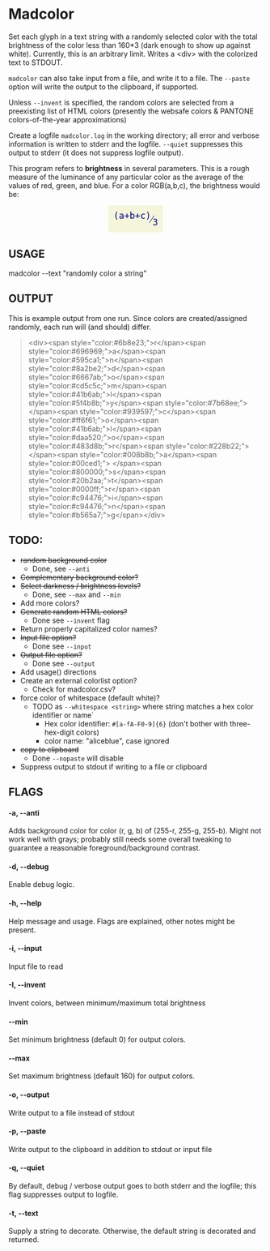 # Madcolor

Set each glyph in a text string with a randomly selected color with the
total brightness of the color less than 160*3 (dark enough
to show up against white). Currently, this is an arbitrary
limit. Writes a &lt;div&gt; with the colorized text to STDOUT.

`madcolor` can also take input from a file, and write it to 
a file. The `--paste` option will write the output to the
clipboard, if supported.

Unless `--invent` is specified, the random colors are selected
from a preexisting list of HTML colors (presently the websafe
colors &amp; PANTONE colors-of-the-year approximations)

Create a logfile `madcolor.log` in the working directory; all error
and verbose information is written to stderr and the logfile. `--quiet`
suppresses this output to stderr (it does not suppress logfile output).

This program refers to **brightness** in several parameters. This is
a rough measure of the luminance of any particular color as the average 
of the values of red, green, and blue. For a color RGB(a,b,c), the brightness
would be:
<div style="text-align: center;">
<span style="font-size: 150%; font-family: 'JetBrains Mono', monospace; color: navy; background-color: beige; padding: 10px; display: inline-block;"><sup>(a+b+c)</sup>&frasl;<sub>3</sub></span></div>

## USAGE
madcolor --text "randomly color a string"

## OUTPUT
This is example output from one run. Since colors are created/assigned randomly, each run
will (and should) differ.

<blockquote>&lt;div&gt;&lt;span style="color:#6b8e23;"&gt;r&lt;/span&gt;&lt;span style="color:#696969;"&gt;a&lt;/span&gt;&lt;span style="color:#595ca1;"&gt;n&lt;/span&gt;&lt;span style="color:#8a2be2;"&gt;d&lt;/span&gt;&lt;span style="color:#6667ab;"&gt;o&lt;/span&gt;&lt;span style="color:#cd5c5c;"&gt;m&lt;/span&gt;&lt;span style="color:#41b6ab;"&gt;l&lt;/span&gt;&lt;span style="color:#5f4b8b;"&gt;y&lt;/span&gt;&lt;span style="color:#7b68ee;"&gt; &lt;/span&gt;&lt;span style="color:#939597;"&gt;c&lt;/span&gt;&lt;span style="color:#ff6f61;"&gt;o&lt;/span&gt;&lt;span style="color:#41b6ab;"&gt;l&lt;/span&gt;&lt;span style="color:#daa520;"&gt;o&lt;/span&gt;&lt;span style="color:#483d8b;"&gt;r&lt;/span&gt;&lt;span style="color:#228b22;"&gt; &lt;/span&gt;&lt;span style="color:#008b8b;"&gt;a&lt;/span&gt;&lt;span style="color:#00ced1;"&gt; &lt;/span&gt;&lt;span style="color:#800000;"&gt;s&lt;/span&gt;&lt;span style="color:#20b2aa;"&gt;t&lt;/span&gt;&lt;span style="color:#0000ff;"&gt;r&lt;/span&gt;&lt;span style="color:#c94476;"&gt;i&lt;/span&gt;&lt;span style="color:#c94476;"&gt;n&lt;/span&gt;&lt;span style="color:#b565a7;"&gt;g&lt;/span&gt;&lt;/div&gt;</blockquote>

## TODO:
* ~~random background color~~
  * Done, see `--anti`
* ~~Complementary background color?~~
* ~~Select darkness / brightness levels?~~
  * Done, see `--max` and `--min`
* Add more colors?
* ~~Generate random HTML colors?~~
  * Done see `--invent` flag
* Return properly capitalized color names?
* ~~Input file option?~~
  * Done see `--input`
* ~~Output file option?~~
  * Done see `--output`
* Add usage() directions
* Create an external colorlist option?
  * Check for madcolor.csv?
* force color of whitespace (default white)?
  * TODO as `--whitespace <string>` where string matches a hex color identifier or name`
    * Hex color identifier: `#[a-fA-F0-9]{6}` (don't bother with three-hex-digit colors)
    * color name: "aliceblue", case ignored
* ~~copy to clipboard~~
  * Done `--nopaste` will disable
* Suppress output to stdout if writing to a file or clipboard

## FLAGS

#### -a, --anti
Adds  background color for color (r, g, b) of (255-r, 255-g, 255-b). Might not work well with grays; probably still needs some overall tweaking to guarantee a reasonable foreground/background contrast.

#### -d, --debug
Enable debug logic.

#### -h, --help
Help message and usage. Flags are explained, other notes might be
present.

#### -i, --input
Input file to read 

#### -I, --invent
Invent colors, between minimum/maximum total brightness

#### --min
Set minimum brightness (default 0) for output colors.

#### --max
Set maximum brightness (default 160) for output colors.

#### -o, --output
Write output to a file instead of stdout

#### -p, --paste
Write output to the clipboard in addition to stdout or input file

#### -q, --quiet
By default, debug / verbose output goes to both stderr and the logfile;
this flag suppresses output to logfile.

#### -t, --text 
Supply a string to decorate. Otherwise, the default string is decorated and returned.


